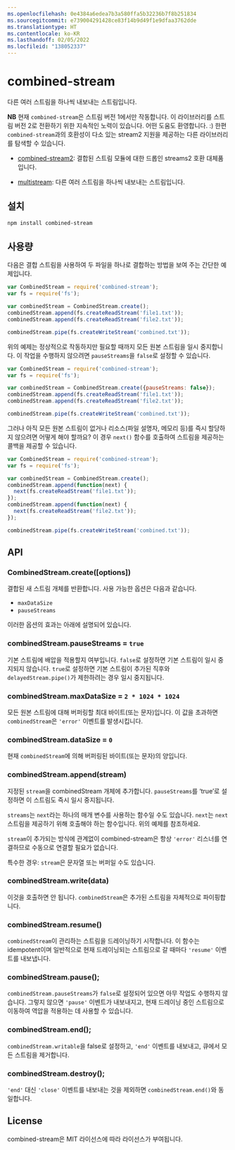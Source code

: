 ```yaml
---
ms.openlocfilehash: 0e4384a6edea7b3a580ffa5b32236b7f8b251834
ms.sourcegitcommit: e739004291428ce83f14b9d49f1e9dfaa3762dde
ms.translationtype: HT
ms.contentlocale: ko-KR
ms.lasthandoff: 02/05/2022
ms.locfileid: "138052337"
---
```

# <a name="combined-stream"></a>combined-stream

다른 여러 스트림을 하나씩 내보내는 스트림입니다.

**NB** 현재 `combined-stream`은 스트림 버전 1에서만 작동합니다. 이 라이브러리를 스트림 버전 2로 전환하기 위한 지속적인 노력이 있습니다. 어떤 도움도 환영합니다. :) 한편 `combined-stream`과의 호환성이 다소 있는 stream2 지원을 제공하는 다른 라이브러리를 탐색할 수 있습니다.

- [combined-stream2](https://www.npmjs.com/package/combined-stream2): 결합된 스트림 모듈에 대한 드롭인 streams2 호환 대체품입니다.

- [multistream](https://www.npmjs.com/package/multistream): 다른 여러 스트림을 하나씩 내보내는 스트림입니다.

## <a name="installation"></a>설치

``` bash
npm install combined-stream
```

## <a name="usage"></a>사용량

다음은 결합 스트림을 사용하여 두 파일을 하나로 결합하는 방법을 보여 주는 간단한 예제입니다.

``` javascript
var CombinedStream = require('combined-stream');
var fs = require('fs');

var combinedStream = CombinedStream.create();
combinedStream.append(fs.createReadStream('file1.txt'));
combinedStream.append(fs.createReadStream('file2.txt'));

combinedStream.pipe(fs.createWriteStream('combined.txt'));
```

위의 예제는 정상적으로 작동하지만 필요할 때까지 모든 원본 스트림을 일시 중지합니다. 이 작업을 수행하지 않으려면 `pauseStreams`을 `false`로 설정할 수 있습니다.

``` javascript
var CombinedStream = require('combined-stream');
var fs = require('fs');

var combinedStream = CombinedStream.create({pauseStreams: false});
combinedStream.append(fs.createReadStream('file1.txt'));
combinedStream.append(fs.createReadStream('file2.txt'));

combinedStream.pipe(fs.createWriteStream('combined.txt'));
```

그러나 아직 모든 원본 스트림이 없거나 리소스(파일 설명자, 메모리 등)를 즉시 할당하지 않으려면 어떻게 해야 할까요?
이 경우 `next()` 함수를 호출하여 스트림을 제공하는 콜백을 제공할 수 있습니다.

``` javascript
var CombinedStream = require('combined-stream');
var fs = require('fs');

var combinedStream = CombinedStream.create();
combinedStream.append(function(next) {
  next(fs.createReadStream('file1.txt'));
});
combinedStream.append(function(next) {
  next(fs.createReadStream('file2.txt'));
});

combinedStream.pipe(fs.createWriteStream('combined.txt'));
```

## <a name="api"></a>API

### <a name="combinedstreamcreateoptions"></a>CombinedStream.create([options])

결합된 새 스트림 개체를 반환합니다. 사용 가능한 옵션은 다음과 같습니다.

* `maxDataSize`
* `pauseStreams`

이러한 옵션의 효과는 아래에 설명되어 있습니다.

### <a name="combinedstreampausestreams--true"></a>combinedStream.pauseStreams = `true`

기본 스트림에 배압을 적용할지 여부입니다. `false`로 설정하면 기본 스트림이 일시 중지되지 않습니다. `true`로 설정하면 기본 스트림이 추가된 직후와 `delayedStream.pipe()`가 제한하려는 경우 일시 중지됩니다.

### <a name="combinedstreammaxdatasize--2--1024--1024"></a>combinedStream.maxDataSize = `2 * 1024 * 1024`

모든 원본 스트림에 대해 버퍼링할 최대 바이트(또는 문자)입니다.
이 값을 초과하면 `combinedStream`은 `'error'` 이벤트를 발생시킵니다.

### <a name="combinedstreamdatasize--0"></a>combinedStream.dataSize = `0`

현재 `combinedStream`에 의해 버퍼링된 바이트(또는 문자)의 양입니다.

### <a name="combinedstreamappendstream"></a>combinedStream.append(stream)

지정된 `stream`을 combinedStream 개체에 추가합니다. `pauseStreams`를 ‘true’로 설정하면 이 스트림도 즉시 일시 중지됩니다.

`streams`는 `next`라는 하나의 매개 변수를 사용하는 함수일 수도 있습니다. `next`는 `next` 스트림을 제공하기 위해 호출해야 하는 함수입니다. 위의 예제를 참조하세요.

`stream`이 추가되는 방식에 관계없이 combined-stream은 항상 `'error'` 리스너를 연결하므로 수동으로 연결할 필요가 없습니다.

특수한 경우: `stream`은 문자열 또는 버퍼일 수도 있습니다.

### <a name="combinedstreamwritedata"></a>combinedStream.write(data)

이것을 호출하면 안 됩니다. `combinedStream`은 추가된 스트림을 자체적으로 파이핑합니다.

### <a name="combinedstreamresume"></a>combinedStream.resume()

`combinedStream`이 관리하는 스트림을 드레이닝하기 시작합니다. 이 함수는 idempotent이며 일반적으로 현재 드레이닝되는 스트림으로 갈 때마다 `'resume'` 이벤트를 내보냅니다.

### <a name="combinedstreampause"></a>combinedStream.pause();

`combinedStream.pauseStreams`가 `false`로 설정되어 있으면 아무 작업도 수행하지 않습니다.
그렇지 않으면 `'pause'` 이벤트가 내보내지고, 현재 드레이닝 중인 스트림으로 이동하여 역압을 적용하는 데 사용할 수 있습니다.

### <a name="combinedstreamend"></a>combinedStream.end();

`combinedStream.writable`을 false로 설정하고, `'end'` 이벤트를 내보내고, 큐에서 모든 스트림을 제거합니다.

### <a name="combinedstreamdestroy"></a>combinedStream.destroy();

`'end'` 대신 `'close'` 이벤트를 내보내는 것을 제외하면 `combinedStream.end()`와 동일합니다.

## <a name="license"></a>License

combined-stream은 MIT 라이선스에 따라 라이선스가 부여됩니다.
